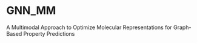 # GNN_MM
A Multimodal Approach to Optimize Molecular Representations for Graph-Based Property Predictions
